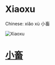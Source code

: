 # Xiaoxu

Chinese: xiǎo xù 小畜

![Xiaoxu](https://88o.io/wp-content/uploads/2018/09/09-e5b08fe7959cxiaoxu.jpg)

# [小畜](./e5b08fe7959cxiaoxu_cn.md)
